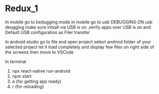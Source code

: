 # Redux_1
In mobile
go to bedugging mode in mobile 
go to usb DEBUGGING 
ON usb deugging 
make sure intsall via USB is on ,verify apps over USB is on and Default USB configuration as Filer transfer 

In android studio
go to file and open project select andriod folder of your selected project let it load completely and display few files on right side of the screens then move to VSCode 

In terminal
1) npx react-native run-android
2) npm start
3) a (for getting app ready)
4) r (for reloading)

